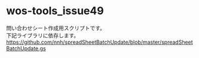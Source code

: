 # wos-tools_issue49
問い合わせシート作成用スクリプトです。  
下記ライブラリに依存します。  
https://github.com/nnh/spreadSheetBatchUpdate/blob/master/spreadSheetBatchUpdate.gs

